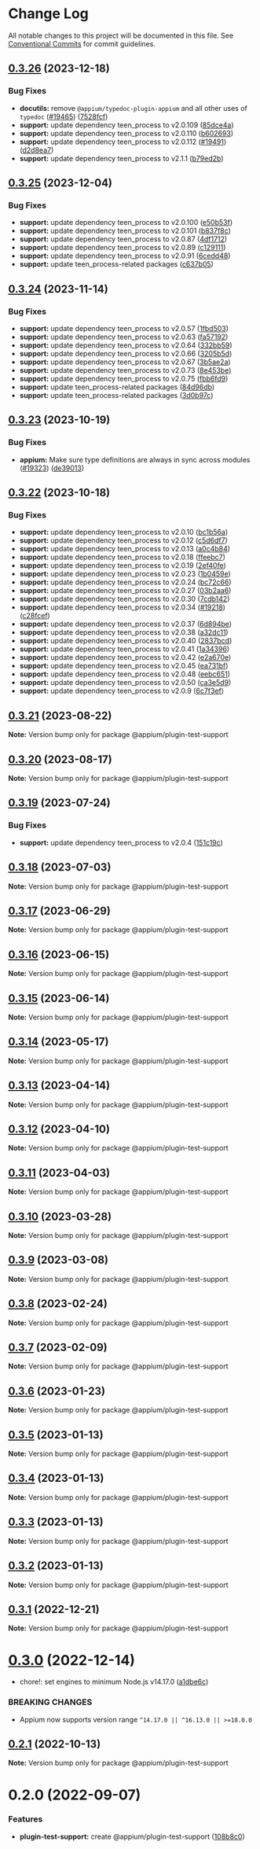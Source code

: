 # Change Log

All notable changes to this project will be documented in this file.
See [Conventional Commits](https://conventionalcommits.org) for commit guidelines.

## [0.3.26](https://github.com/appium/appium/compare/@appium/plugin-test-support@0.3.25...@appium/plugin-test-support@0.3.26) (2023-12-18)


### Bug Fixes

* **docutils:** remove `@appium/typedoc-plugin-appium` and all other uses of `typedoc` ([#19465](https://github.com/appium/appium/issues/19465)) ([7528fcf](https://github.com/appium/appium/commit/7528fcf890f79f4017f5e718bb1952bf907ee479))
* **support:** update dependency teen_process to v2.0.109 ([85dce4a](https://github.com/appium/appium/commit/85dce4a72b21e017b4661ddf997c096817e5fd7f))
* **support:** update dependency teen_process to v2.0.110 ([b602693](https://github.com/appium/appium/commit/b60269371662de4c42ccd7586512c9d685d95d52))
* **support:** update dependency teen_process to v2.0.112 ([#19491](https://github.com/appium/appium/issues/19491)) ([d2d8ea7](https://github.com/appium/appium/commit/d2d8ea7a105eb93f59793fbc4d3438a66a191cd8))
* **support:** update dependency teen_process to v2.1.1 ([b79ed2b](https://github.com/appium/appium/commit/b79ed2bed5329b904b15fa5b1fbde7885087c9ad))



## [0.3.25](https://github.com/appium/appium/compare/@appium/plugin-test-support@0.3.24...@appium/plugin-test-support@0.3.25) (2023-12-04)


### Bug Fixes

* **support:** update dependency teen_process to v2.0.100 ([e50b53f](https://github.com/appium/appium/commit/e50b53fbea4aa3709adc3df4baf4945124d6a217))
* **support:** update dependency teen_process to v2.0.101 ([b837f8c](https://github.com/appium/appium/commit/b837f8ce14bd48edb6af62bca718a708d2b65f09))
* **support:** update dependency teen_process to v2.0.87 ([4df1712](https://github.com/appium/appium/commit/4df1712d9b0c3155e95e38a1aa552f036d37dcfe))
* **support:** update dependency teen_process to v2.0.89 ([c129111](https://github.com/appium/appium/commit/c1291116989159eb7e08d303354bc00262a9e784))
* **support:** update dependency teen_process to v2.0.91 ([6cedd48](https://github.com/appium/appium/commit/6cedd485d7007455151c6efc03dd6172d4a31259))
* **support:** update teen_process-related packages ([c637b05](https://github.com/appium/appium/commit/c637b052f45e0ae7ce68d29b9739718549302756))



## [0.3.24](https://github.com/appium/appium/compare/@appium/plugin-test-support@0.3.23...@appium/plugin-test-support@0.3.24) (2023-11-14)


### Bug Fixes

* **support:** update dependency teen_process to v2.0.57 ([1fbd503](https://github.com/appium/appium/commit/1fbd503a66b965a9b32bbb6702062861a8480333))
* **support:** update dependency teen_process to v2.0.63 ([fa57192](https://github.com/appium/appium/commit/fa571925b7ac980cc99c8d23f659420eacd8546c))
* **support:** update dependency teen_process to v2.0.64 ([332bb59](https://github.com/appium/appium/commit/332bb59ee3fdd14c03f6b3c4fd6587a30319d568))
* **support:** update dependency teen_process to v2.0.66 ([3205b5d](https://github.com/appium/appium/commit/3205b5d06f073f1e5c7735c6e36ad08fdf091182))
* **support:** update dependency teen_process to v2.0.67 ([3b5ae2a](https://github.com/appium/appium/commit/3b5ae2ab17c74c9890b53c081aec146152f11c7a))
* **support:** update dependency teen_process to v2.0.73 ([8e453be](https://github.com/appium/appium/commit/8e453bed3f440c1dcf82f016f7d4431365b9cdff))
* **support:** update dependency teen_process to v2.0.75 ([fbb6fd9](https://github.com/appium/appium/commit/fbb6fd9a2780eb00c15584abeaf644a1fcdecb4d))
* **support:** update teen_process-related packages ([84d96db](https://github.com/appium/appium/commit/84d96dbae45dfe56218d32330f8ff2d26b750fb7))
* **support:** update teen_process-related packages ([3d0b97c](https://github.com/appium/appium/commit/3d0b97cae76c616da0aea5b92cebcd38d59263b7))



## [0.3.23](https://github.com/appium/appium/compare/@appium/plugin-test-support@0.3.22...@appium/plugin-test-support@0.3.23) (2023-10-19)


### Bug Fixes

* **appium:** Make sure type definitions are always in sync across modules ([#19323](https://github.com/appium/appium/issues/19323)) ([de39013](https://github.com/appium/appium/commit/de39013ae501d4fc11988435737efb862cc1d820))



## [0.3.22](https://github.com/appium/appium/compare/@appium/plugin-test-support@0.3.21...@appium/plugin-test-support@0.3.22) (2023-10-18)


### Bug Fixes

* **support:** update dependency teen_process to v2.0.10 ([bc1b56a](https://github.com/appium/appium/commit/bc1b56a3c162ed8686d3d7956c30eb1f7682b1a7))
* **support:** update dependency teen_process to v2.0.12 ([c5d6df7](https://github.com/appium/appium/commit/c5d6df7a000d64e8591a56ce5ef65baa2071a36b))
* **support:** update dependency teen_process to v2.0.13 ([a0c4b84](https://github.com/appium/appium/commit/a0c4b84fb7d3977b7a4ca0a07fadd49ee355791a))
* **support:** update dependency teen_process to v2.0.18 ([ffeebc7](https://github.com/appium/appium/commit/ffeebc74b72e5eadf658325e67708ae6ed5b8346))
* **support:** update dependency teen_process to v2.0.19 ([2ef40fe](https://github.com/appium/appium/commit/2ef40febdc717f54ea618ecfe1058b858fe2daf9))
* **support:** update dependency teen_process to v2.0.23 ([1b0459e](https://github.com/appium/appium/commit/1b0459edd656514d8706aab8e21cd4d40de2ec5d))
* **support:** update dependency teen_process to v2.0.24 ([bc72c66](https://github.com/appium/appium/commit/bc72c6676a5412b60e74bb143a223738ce059977))
* **support:** update dependency teen_process to v2.0.27 ([03b2aa6](https://github.com/appium/appium/commit/03b2aa6b6e45fa0ea24c4691b039255bc4399733))
* **support:** update dependency teen_process to v2.0.30 ([7cdb142](https://github.com/appium/appium/commit/7cdb1429a1104ad3699547f2a2dd9b237135891a))
* **support:** update dependency teen_process to v2.0.34 ([#19218](https://github.com/appium/appium/issues/19218)) ([c28fcef](https://github.com/appium/appium/commit/c28fcefa725fbce5a0464e57946051e3cb023d85))
* **support:** update dependency teen_process to v2.0.37 ([6d894be](https://github.com/appium/appium/commit/6d894bef6f377ebfdffdeb1adde7a72624844414))
* **support:** update dependency teen_process to v2.0.38 ([a32dc11](https://github.com/appium/appium/commit/a32dc1110125d0f1fac9c66c17f1309145a634c7))
* **support:** update dependency teen_process to v2.0.40 ([2837bcd](https://github.com/appium/appium/commit/2837bcdeb19532fe973a2902db5c8d730252d962))
* **support:** update dependency teen_process to v2.0.41 ([1a34396](https://github.com/appium/appium/commit/1a34396339f71d40353d323feaf78afcf2269fc9))
* **support:** update dependency teen_process to v2.0.42 ([e2a670e](https://github.com/appium/appium/commit/e2a670e1c4a0f061b0bfb08a6b534d9deb7bdd9c))
* **support:** update dependency teen_process to v2.0.45 ([ea731bf](https://github.com/appium/appium/commit/ea731bf117d680496fce453ac42cfee7f05ada60))
* **support:** update dependency teen_process to v2.0.48 ([eebc651](https://github.com/appium/appium/commit/eebc651f31c282baa7e77a6384d3ee8efc0072d6))
* **support:** update dependency teen_process to v2.0.50 ([ca3e5d9](https://github.com/appium/appium/commit/ca3e5d90e4c51fc1dda32154e1d77e65cb44fb54))
* **support:** update dependency teen_process to v2.0.9 ([6c7f3ef](https://github.com/appium/appium/commit/6c7f3ef670d441bdc4b693948a19dcbdc54e4764))



## [0.3.21](https://github.com/appium/appium/compare/@appium/plugin-test-support@0.3.20...@appium/plugin-test-support@0.3.21) (2023-08-22)

**Note:** Version bump only for package @appium/plugin-test-support





## [0.3.20](https://github.com/appium/appium/compare/@appium/plugin-test-support@0.3.19...@appium/plugin-test-support@0.3.20) (2023-08-17)

**Note:** Version bump only for package @appium/plugin-test-support





## [0.3.19](https://github.com/appium/appium/compare/@appium/plugin-test-support@0.3.18...@appium/plugin-test-support@0.3.19) (2023-07-24)


### Bug Fixes

* **support:** update dependency teen_process to v2.0.4 ([151c19c](https://github.com/appium/appium/commit/151c19c1c3b4c9b94aba10033c2d863f567d849b))



## [0.3.18](https://github.com/appium/appium/compare/@appium/plugin-test-support@0.3.17...@appium/plugin-test-support@0.3.18) (2023-07-03)

**Note:** Version bump only for package @appium/plugin-test-support





## [0.3.17](https://github.com/appium/appium/compare/@appium/plugin-test-support@0.3.16...@appium/plugin-test-support@0.3.17) (2023-06-29)

**Note:** Version bump only for package @appium/plugin-test-support





## [0.3.16](https://github.com/appium/appium/compare/@appium/plugin-test-support@0.3.15...@appium/plugin-test-support@0.3.16) (2023-06-15)

**Note:** Version bump only for package @appium/plugin-test-support





## [0.3.15](https://github.com/appium/appium/compare/@appium/plugin-test-support@0.3.14...@appium/plugin-test-support@0.3.15) (2023-06-14)

**Note:** Version bump only for package @appium/plugin-test-support





## [0.3.14](https://github.com/appium/appium/compare/@appium/plugin-test-support@0.3.13...@appium/plugin-test-support@0.3.14) (2023-05-17)

**Note:** Version bump only for package @appium/plugin-test-support





## [0.3.13](https://github.com/appium/appium/compare/@appium/plugin-test-support@0.3.12...@appium/plugin-test-support@0.3.13) (2023-04-14)

**Note:** Version bump only for package @appium/plugin-test-support





## [0.3.12](https://github.com/appium/appium/compare/@appium/plugin-test-support@0.3.11...@appium/plugin-test-support@0.3.12) (2023-04-10)

**Note:** Version bump only for package @appium/plugin-test-support





## [0.3.11](https://github.com/appium/appium/compare/@appium/plugin-test-support@0.3.10...@appium/plugin-test-support@0.3.11) (2023-04-03)

**Note:** Version bump only for package @appium/plugin-test-support





## [0.3.10](https://github.com/appium/appium/compare/@appium/plugin-test-support@0.3.9...@appium/plugin-test-support@0.3.10) (2023-03-28)

**Note:** Version bump only for package @appium/plugin-test-support





## [0.3.9](https://github.com/appium/appium/compare/@appium/plugin-test-support@0.3.8...@appium/plugin-test-support@0.3.9) (2023-03-08)

**Note:** Version bump only for package @appium/plugin-test-support





## [0.3.8](https://github.com/appium/appium/compare/@appium/plugin-test-support@0.3.7...@appium/plugin-test-support@0.3.8) (2023-02-24)

**Note:** Version bump only for package @appium/plugin-test-support





## [0.3.7](https://github.com/appium/appium/compare/@appium/plugin-test-support@0.3.6...@appium/plugin-test-support@0.3.7) (2023-02-09)

**Note:** Version bump only for package @appium/plugin-test-support





## [0.3.6](https://github.com/appium/appium/compare/@appium/plugin-test-support@0.3.5...@appium/plugin-test-support@0.3.6) (2023-01-23)

**Note:** Version bump only for package @appium/plugin-test-support





## [0.3.5](https://github.com/appium/appium/compare/@appium/plugin-test-support@0.3.4...@appium/plugin-test-support@0.3.5) (2023-01-13)

**Note:** Version bump only for package @appium/plugin-test-support





## [0.3.4](https://github.com/appium/appium/compare/@appium/plugin-test-support@0.3.3...@appium/plugin-test-support@0.3.4) (2023-01-13)

**Note:** Version bump only for package @appium/plugin-test-support





## [0.3.3](https://github.com/appium/appium/compare/@appium/plugin-test-support@0.3.2...@appium/plugin-test-support@0.3.3) (2023-01-13)

**Note:** Version bump only for package @appium/plugin-test-support





## [0.3.2](https://github.com/appium/appium/compare/@appium/plugin-test-support@0.3.1...@appium/plugin-test-support@0.3.2) (2023-01-13)

**Note:** Version bump only for package @appium/plugin-test-support





## [0.3.1](https://github.com/appium/appium/compare/@appium/plugin-test-support@0.3.0...@appium/plugin-test-support@0.3.1) (2022-12-21)

**Note:** Version bump only for package @appium/plugin-test-support

# [0.3.0](https://github.com/appium/appium/compare/@appium/plugin-test-support@0.2.1...@appium/plugin-test-support@0.3.0) (2022-12-14)

- chore!: set engines to minimum Node.js v14.17.0 ([a1dbe6c](https://github.com/appium/appium/commit/a1dbe6c43efe76604943a607d402f4c8b864d652))

### BREAKING CHANGES

- Appium now supports version range `^14.17.0 || ^16.13.0 || >=18.0.0`

## [0.2.1](https://github.com/appium/appium/compare/@appium/plugin-test-support@0.2.0...@appium/plugin-test-support@0.2.1) (2022-10-13)

**Note:** Version bump only for package @appium/plugin-test-support

# 0.2.0 (2022-09-07)

### Features

- **plugin-test-support:** create @appium/plugin-test-support ([108b8c0](https://github.com/appium/appium/commit/108b8c0209dc3f5755de82f1b6e622c76ece5ac3))

